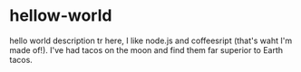 # hellow-world
hello world description
tr here, I like node.js and coffeesript (that's waht I'm made of!).
I've had tacos on the moon and find them far superior to Earth tacos.
